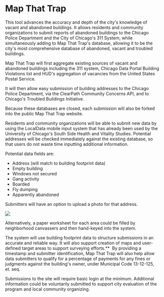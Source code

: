 
# Map That Trap

This tool advances the accuracy and depth of the city's knowledge of vacant and abandoned buildings. It allows residents and community organizations to submit reports of abandoned buildings to the Chicago Police Department and the City of Chicago's 311 System, while simultaneously adding to Map That Trap's database, allowing it to be the city's most comprehensive database of abandoned, vacant and troubled buildings.

Map That Trap will first aggregate existing sources of vacant and abandoned buildings including the 311 system, Chicago Data Portal Building Violations list and HUD's aggregation of vacancies from the United States Postal Service.

It will then allow easy submission of building addresses to the Chicago Police Department, via the ClearPath Community Concerns API, and to Chicago's Troubled Buildings Initiative.

Because these databases are closed, each submission will also be forked into the public Map That Trap website.

Residents and community organizations will be able to submit new data by using the LocalData mobile input system that has already been used by the University of Chicago's South Side Health and Vitality Studies. Potential addresses will be checked immediately against the existing database, so that users do not waste time inputting additional information.

Potential data fields are:
- Address (will match to building footprint data)
- Empty building
- Windows not secured
- Gang activity
- Boarded
- Fly dumping
- Apparently abandoned

Submitters will have an option to upload a photo for that address.

![](http://farm9.staticflickr.com/8444/8016643443_b2ae389878_z.jpg)

Alternatively, a paper worksheet for each area could be filled by neighborhood canvassers and then hand-keyed into the system.

The system will use building footprint data to structure submissions in an accurate and reliable way. It will also support creation of maps and user-defined target areas to support surveying efforts.** 
By providing a timestamp and submitter identification, Map That Trap will also help allow data submitters to qualify for a percentage of payments for any fines or judgments against the building's owner, under Municipal Code 13-12-125, et. seq.

Submissions to the site will require basic login at the minimum. Additional information could be voluntarily submitted to support city evaluation of the program and local community organizing.


[1]:	http://farm9.staticflickr.com/8444/8016643443_b2ae389878_z.jpg
